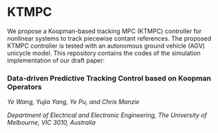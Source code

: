 # KTMPC

We propose a Koopman-based tracking MPC (KTMPC) controller for nonlinear systems to track piecewise contant references. The proposed KTMPC controller is tested with an autonomous ground vehicle (AGV) unicycle model. This repository contains the codes of the simulation implementation of our draft paper:

### Data-driven Predictive Tracking Control based on Koopman Operators

*Ye Wang, Yujia Yang, Ye Pu, and Chris Manzie*

*Department of Electrical and Electronic Engineering, The University of Melbourne, VIC 3010, Australia*
